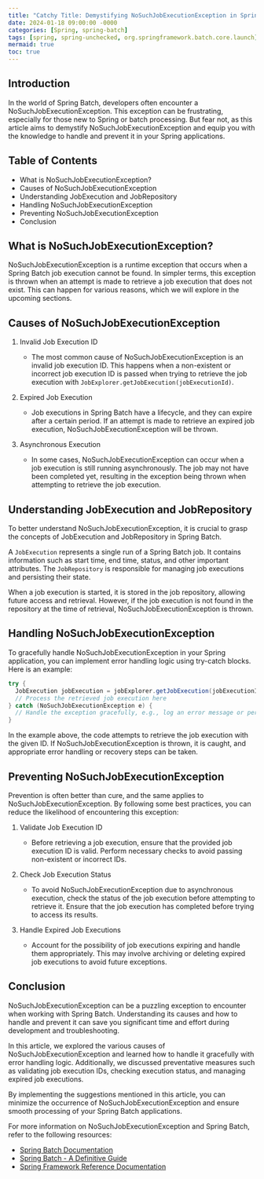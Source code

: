 ```yaml
---
title: "Catchy Title: Demystifying NoSuchJobExecutionException in Spring: A Comprehensive Guide"
date: 2024-01-18 09:00:00 -0000
categories: [Spring, spring-batch]
tags: [spring, spring-unchecked, org.springframework.batch.core.launch]
mermaid: true
toc: true
---
```



## Introduction

In the world of Spring Batch, developers often encounter a NoSuchJobExecutionException. This exception can be frustrating, especially for those new to Spring or batch processing. But fear not, as this article aims to demystify NoSuchJobExecutionException and equip you with the knowledge to handle and prevent it in your Spring applications.

## Table of Contents
- What is NoSuchJobExecutionException?
- Causes of NoSuchJobExecutionException
- Understanding JobExecution and JobRepository
- Handling NoSuchJobExecutionException
- Preventing NoSuchJobExecutionException
- Conclusion

## What is NoSuchJobExecutionException?

NoSuchJobExecutionException is a runtime exception that occurs when a Spring Batch job execution cannot be found. In simpler terms, this exception is thrown when an attempt is made to retrieve a job execution that does not exist. This can happen for various reasons, which we will explore in the upcoming sections.

## Causes of NoSuchJobExecutionException

1. Invalid Job Execution ID
   - The most common cause of NoSuchJobExecutionException is an invalid job execution ID. This happens when a non-existent or incorrect job execution ID is passed when trying to retrieve the job execution with `JobExplorer.getJobExecution(jobExecutionId)`.

2. Expired Job Execution
   - Job executions in Spring Batch have a lifecycle, and they can expire after a certain period. If an attempt is made to retrieve an expired job execution, NoSuchJobExecutionException will be thrown.

3. Asynchronous Execution
   - In some cases, NoSuchJobExecutionException can occur when a job execution is still running asynchronously. The job may not have been completed yet, resulting in the exception being thrown when attempting to retrieve the job execution.

## Understanding JobExecution and JobRepository

To better understand NoSuchJobExecutionException, it is crucial to grasp the concepts of JobExecution and JobRepository in Spring Batch.

A `JobExecution` represents a single run of a Spring Batch job. It contains information such as start time, end time, status, and other important attributes. The `JobRepository` is responsible for managing job executions and persisting their state.

When a job execution is started, it is stored in the job repository, allowing future access and retrieval. However, if the job execution is not found in the repository at the time of retrieval, NoSuchJobExecutionException is thrown.

## Handling NoSuchJobExecutionException

To gracefully handle NoSuchJobExecutionException in your Spring application, you can implement error handling logic using try-catch blocks. Here is an example:

```java
try {
  JobExecution jobExecution = jobExplorer.getJobExecution(jobExecutionId);
  // Process the retrieved job execution here
} catch (NoSuchJobExecutionException e) {
  // Handle the exception gracefully, e.g., log an error message or perform recovery steps
}
```

In the example above, the code attempts to retrieve the job execution with the given ID. If NoSuchJobExecutionException is thrown, it is caught, and appropriate error handling or recovery steps can be taken.

## Preventing NoSuchJobExecutionException

Prevention is often better than cure, and the same applies to NoSuchJobExecutionException. By following some best practices, you can reduce the likelihood of encountering this exception:

1. Validate Job Execution ID
   - Before retrieving a job execution, ensure that the provided job execution ID is valid. Perform necessary checks to avoid passing non-existent or incorrect IDs.

2. Check Job Execution Status
   - To avoid NoSuchJobExecutionException due to asynchronous execution, check the status of the job execution before attempting to retrieve it. Ensure that the job execution has completed before trying to access its results.

3. Handle Expired Job Executions
   - Account for the possibility of job executions expiring and handle them appropriately. This may involve archiving or deleting expired job executions to avoid future exceptions.

## Conclusion

NoSuchJobExecutionException can be a puzzling exception to encounter when working with Spring Batch. Understanding its causes and how to handle and prevent it can save you significant time and effort during development and troubleshooting.

In this article, we explored the various causes of NoSuchJobExecutionException and learned how to handle it gracefully with error handling logic. Additionally, we discussed preventative measures such as validating job execution IDs, checking execution status, and managing expired job executions.

By implementing the suggestions mentioned in this article, you can minimize the occurrence of NoSuchJobExecutionException and ensure smooth processing of your Spring Batch applications.

For more information on NoSuchJobExecutionException and Spring Batch, refer to the following resources:
- [Spring Batch Documentation](https://docs.spring.io/spring-batch/docs/current/reference/html/index.html)
- [Spring Batch - A Definitive Guide](https://www.baeldung.com/spring-batch)
- [Spring Framework Reference Documentation](https://docs.spring.io/spring-framework/docs/current/reference/html/index.html)